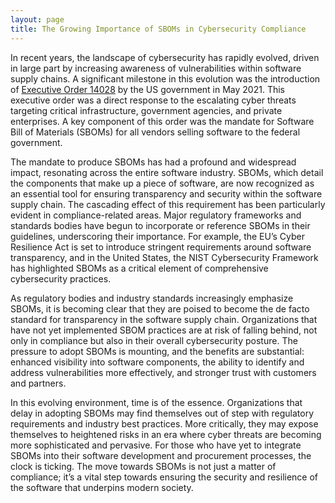 ```yaml
---
layout: page
title: The Growing Importance of SBOMs in Cybersecurity Compliance
---
```


In recent years, the landscape of cybersecurity has rapidly evolved, driven in large part by increasing awareness of vulnerabilities within software supply chains. A significant milestone in this evolution was the introduction of [Executive Order 14028](https://www.federalregister.gov/documents/2021/05/17/2021-10460/improving-the-nations-cybersecurity) by the US government in May 2021. This executive order was a direct response to the escalating cyber threats targeting critical infrastructure, government agencies, and private enterprises. A key component of this order was the mandate for Software Bill of Materials (SBOMs) for all vendors selling software to the federal government.

The mandate to produce SBOMs has had a profound and widespread impact, resonating across the entire software industry. SBOMs, which detail the components that make up a piece of software, are now recognized as an essential tool for ensuring transparency and security within the software supply chain. The cascading effect of this requirement has been particularly evident in compliance-related areas. Major regulatory frameworks and standards bodies have begun to incorporate or reference SBOMs in their guidelines, underscoring their importance. For example, the EU’s Cyber Resilience Act is set to introduce stringent requirements around software transparency, and in the United States, the NIST Cybersecurity Framework has highlighted SBOMs as a critical element of comprehensive cybersecurity practices.

As regulatory bodies and industry standards increasingly emphasize SBOMs, it is becoming clear that they are poised to become the de facto standard for transparency in the software supply chain. Organizations that have not yet implemented SBOM practices are at risk of falling behind, not only in compliance but also in their overall cybersecurity posture. The pressure to adopt SBOMs is mounting, and the benefits are substantial: enhanced visibility into software components, the ability to identify and address vulnerabilities more effectively, and stronger trust with customers and partners.

In this evolving environment, time is of the essence. Organizations that delay in adopting SBOMs may find themselves out of step with regulatory requirements and industry best practices. More critically, they may expose themselves to heightened risks in an era where cyber threats are becoming more sophisticated and pervasive. For those who have yet to integrate SBOMs into their software development and procurement processes, the clock is ticking. The move towards SBOMs is not just a matter of compliance; it’s a vital step towards ensuring the security and resilience of the software that underpins modern society.
